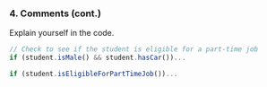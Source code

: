 ### 4. Comments (cont.)

Explain yourself in the code.

```typescript
// Check to see if the student is eligible for a part-time job
if (student.isMale() && student.hasCar())...

if (student.isEligibleForPartTimeJob())...
```
<!-- .element: class="fragment" -->


